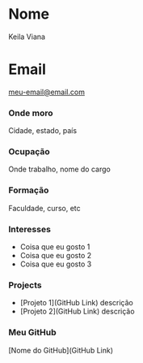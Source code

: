 # Nome
Keila Viana

# Email
meu-email@email.com

### Onde moro
Cidade, estado, país

### Ocupação
Onde trabalho, nome do cargo 

### Formação
Faculdade, curso, etc

### Interesses
- Coisa que eu gosto 1
- Coisa que eu gosto 2
- Coisa que eu gosto 3


### Projects
- [Projeto 1](GitHub Link) descrição
- [Projeto 2](GitHub Link) descrição

### Meu GitHub
[Nome do GitHub](GitHub Link)